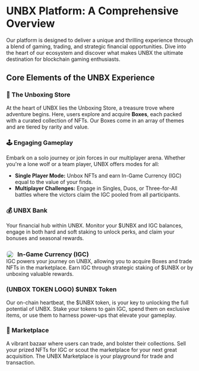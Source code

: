 <link rel="stylesheet" href="pages.css">


# **UNBX Platform: A Comprehensive Overview**

Our platform is designed to deliver a unique and thrilling experience through a blend of gaming, trading, and strategic financial opportunities. Dive into the heart of our ecosystem and discover what makes UNBX the ultimate destination for blockchain gaming enthusiasts.

## **Core Elements of the UNBX Experience**

### **🎁 The Unboxing Store**
At the heart of UNBX lies the Unboxing Store, a treasure trove where adventure begins. Here, users explore and acquire **Boxes**, each packed with a curated collection of NFTs. Our Boxes come in an array of themes and are tiered by rarity and value.

### **🕹️ Engaging Gameplay**
Embark on a solo journey or join forces in our multiplayer arena. Whether you're a lone wolf or a team player, UNBX offers modes for all:
- **Single Player Mode:** Unbox NFTs and earn In-Game Currency (IGC) equal to the value of your finds.
- **Multiplayer Challenges:** Engage in Singles, Duos, or Three-for-All battles where the victors claim the IGC pooled from all participants.



### **💰 UNBX Bank**
Your financial hub within UNBX. Monitor your $UNBX and IGC balances, engage in both hard and soft staking to unlock perks, and claim your bonuses and seasonal rewards.

<div style="display: flex; align-items: center; margin-top: 25px">
  
  <img src="https://i.ibb.co/Qr1JjWF/igc.jpg" alt="NFT Image" width="20" height="20" style="margin-right: 10px; border-radius: 50%;"> 
  <h3 style="margin: 0;"><b>In-Game Currency (IGC)</b></h3>
</div>
IGC powers your journey on UNBX, allowing you to acquire Boxes and trade NFTs in the marketplace. Earn IGC through strategic staking of $UNBX or by unboxing valuable rewards.

### **(UNBOX TOKEN LOGO) $UNBX Token**
Our on-chain heartbeat, the $UNBX token, is your key to unlocking the full potential of UNBX. Stake your tokens to gain IGC, spend them on exclusive items, or use them to harness power-ups that elevate your gameplay.

### **🛒 Marketplace**
A vibrant bazaar where users can trade, and bolster their collections. Sell your prized NFTs for IGC or scout the marketplace for your next great acquisition. The UNBX Marketplace is your playground for trade and transaction.
